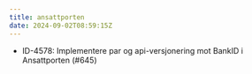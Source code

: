 ```yaml
---
title: ansattporten
date: 2024-09-02T08:59:15Z
---
```

- ID-4578: Implementere par og api-versjonering mot BankID i Ansattporten (#645)

